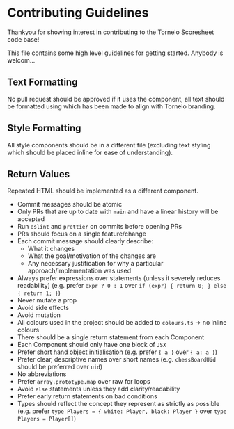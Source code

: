 # Contributing Guidelines

Thankyou for showing interest in contributing to the Tornelo Scoresheet code base!

This file contains some high level guidelines for getting started. Anybody is welcom...

## Text Formatting

No pull request should be approved if it uses the <Text> component, all text should be formatted using <PrimaryText> which has been made to align with Tornelo branding.

## Style Formatting

All style components should be in a different file (excluding text styling which should be placed inline for ease of understanding).

## Return Values

Repeated HTML should be implemented as a different component.

- Commit messages should be atomic
- Only PRs that are up to date with `main` and have a linear history will be accepted
- Run `eslint` and `prettier` on commits before opening PRs
- PRs should focus on a single feature/change
- Each commit message should clearly describe:
  - What it changes
  - What the goal/motivation of the changes are
  - Any necessary justification for why a particular approach/implementation was used
- Always prefer expressions over statements (unless it severely reduces readability) (e.g. prefer `expr ? 0 : 1` over `if (expr) { return 0; } else { return 1; }`)
- Never mutate a prop
- Avoid side effects
- Avoid mutation
- All colours used in the project should be added to `colours.ts` -> no inline colours
- There should be a single return statement from each Component
- Each Component should only have one block of `JSX`
- Prefer [short hand object initialisation](https://developer.mozilla.org/en-US/docs/Web/JavaScript/Reference/Operators/Object_initializer) (e.g. prefer `{ a }` over `{ a: a }`)
- Prefer clear, descriptive names over short names (e.g. `chessBoardUid` should be preferred over `uid`)
- No abbreviations
- Prefer `array.prototype.map` over raw for loops
- Avoid `else` statements unless they add clarity/readability
- Prefer early return statements on bad conditions
- Types should reflect the concept they represent as strictly as possible (e.g. prefer `type Players = { white: Player, black: Player }` over `type Players = Player[]`)
